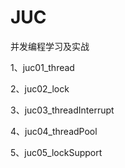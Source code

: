 # JUC
并发编程学习及实战

1、juc01_thread

2、juc02_lock

3、juc03_threadInterrupt

4、juc04_threadPool

5、juc05_lockSupport
